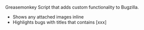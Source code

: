 Greasemonkey Script that adds custom functionality to Bugzilla.

* Shows any attached images inline
* Highlights bugs with titles that contains [xxx]